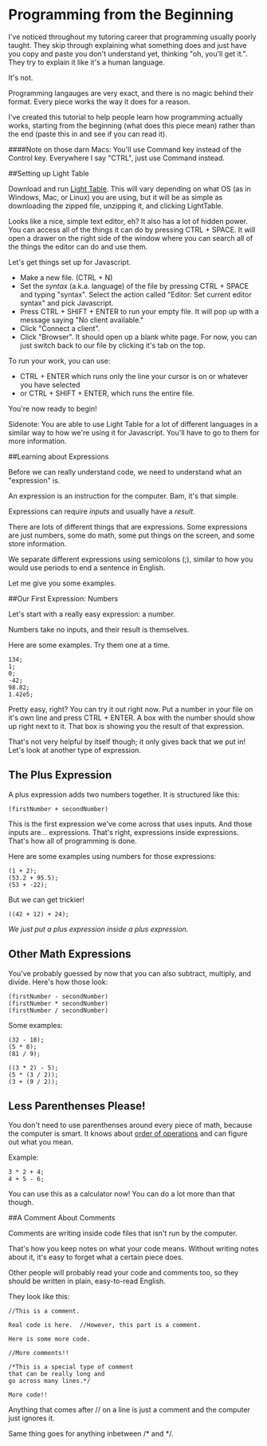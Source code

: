 # Programming from the Beginning

I've noticed throughout my tutoring career that programming usually poorly taught.  They skip through explaining what something does and just have you copy and paste you don't understand yet, thinking "oh, you'll get it.".  They try to explain it like it's a human language.

It's not.

Programming langauges are very exact, and there is no magic behind their format.  Every piece works the way it does for a reason.

I've created this tutorial to help people learn how programming actually works, starting from the beginning (what does this piece mean) rather than the end (paste this in and see if you can read it).

####Note on those darn Macs:
You'll use Command key instead of the Control key.  Everywhere I say "CTRL", just use Command instead.



##Setting up Light Table

Download and run [Light Table](http://lighttable.com/).  This will vary depending on what OS (as in Windows, Mac, or Linux) you are using, but it will be as simple as downloading the zipped file, unzipping it, and clicking LightTable.

Looks like a nice, simple text editor, eh?  It also has a lot of hidden power.  You can access all of the things it can do by pressing CTRL + SPACE.  It will open a drawer on the right side of the window where you can search all of the things the editor can do and use them.

Let's get things set up for Javascript.

- Make a new file. (CTRL + N)
- Set the *syntax* (a.k.a. language) of the file by pressing CTRL + SPACE and typing "syntax".  Select the action called "Editor: Set current editor syntax" and pick Javascript.
- Press CTRL + SHIFT + ENTER to run your empty file.  It will pop up with a message saying "No client available."
- Click "Connect a client".
- Click "Browser".  It should open up a blank white page.  For now, you can just switch back to our file by clicking it's tab on the top.

To run your work, you can use:

- CTRL + ENTER which runs only the line your cursor is on or whatever you have selected
- or CTRL + SHIFT + ENTER, which runs the entire file.

You're now ready to begin!

Sidenote: You are able to use Light Table for a lot of different languages in a similar way to how we're using it for Javascript.  You'll have to go to them for more information.



##Learning about Expressions

Before we can really understand code, we need to understand what an "expression" is.

An expression is an instruction for the computer.  Bam, it's that simple.

Expressions can require *inputs* and usually have a *result*.

There are lots of different things that are expressions.  Some expressions are just numbers, some do math, some put things on the screen, and some store information.

We separate different expressions using semicolons (;), similar to how you would use periods to end a sentence in English.

Let me give you some examples.



##Our First Expression: Numbers

Let's start with a really easy expression: a number.

Numbers take no inputs, and their result is themselves.

Here are some examples.  Try them one at a time.

    134;
    1;
    0;
    -42;
    98.82;
    1.42e5;

Pretty easy, right?  You can try it out right now.  Put a number in your file on it's own line and press CTRL + ENTER.  A box with the number should show up right next to it.  That box is showing you the result of that expression.

That's not very helpful by itself though; it only gives back that we put in!  Let's look at another type of expression.



## The Plus Expression

A plus expression adds two numbers together.  It is structured like this:

    (firstNumber + secondNumber)

This is the first expression we've come across that uses inputs.  And those inputs are... expressions.  That's right, expressions inside expressions.  That's how all of programming is done.

Here are some examples using numbers for those expressions:

    (1 + 2);
    (53.2 + 95.5);
    (53 + -22);

But we can get trickier!

    ((42 + 12) + 24);

*We just put a plus expression inside a plus expression.*



## Other Math Expressions

You've probably guessed by now that you can also subtract, multiply, and divide.  Here's how those look:

    (firstNumber - secondNumber)
    (firstNumber * secondNumber)
    (firstNumber / secondNumber)

Some examples:

    (32 - 18);
    (5 * 8);
    (81 / 9);

    ((3 * 2) - 5);
    (5 * (3 / 2));
    (3 + (9 / 2));



## Less Parenthenses Please!

You don't need to use parenthenses around every piece of math, because the computer is smart.  It knows about [order of operations](http://www.purplemath.com/modules/orderops.htm) and can figure out what you mean.

Example:

    3 * 2 + 4;
    4 + 5 - 6;

You can use this as a calculator now!  You can do a lot more than that though.



##A Comment About Comments

Comments are writing inside code files that isn't run by the computer.

That's how you keep notes on what your code means.  Without writing notes about it, it's easy to forget what a certain piece does.

Other people will probably read your code and comments too, so they should be written in plain, easy-to-read English.

They look like this:

    //This is a comment.

    Real code is here.  //However, this part is a comment.

    Here is some more code.

    //More comments!!

    /*This is a special type of comment
    that can be really long and
    go across many lines.*/

    More code!!

Anything that comes after // on a line is just a comment and the computer just ignores it.

Same thing goes for anything inbetween /\* and \*/.
